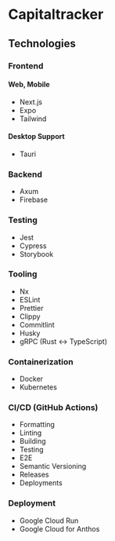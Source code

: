 # Capitaltracker

## Technologies

### Frontend

#### Web, Mobile

- Next.js
- Expo
- Tailwind

#### Desktop Support

- Tauri

### Backend

- Axum
- Firebase

### Testing

- Jest
- Cypress
- Storybook

### Tooling

- Nx
- ESLint
- Prettier
- Clippy
- Commitlint
- Husky
- gRPC (Rust <-> TypeScript)

### Containerization

- Docker
- Kubernetes

### CI/CD (GitHub Actions)

- Formatting
- Linting
- Building
- Testing
- E2E
- Semantic Versioning
- Releases
- Deployments

### Deployment

- Google Cloud Run
- Google Cloud for Anthos
